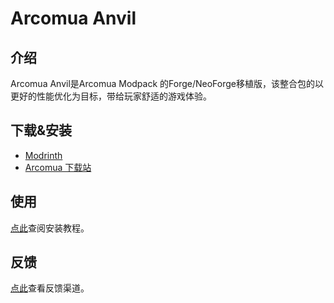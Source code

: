 # Arcomua Anvil

## 介绍

Arcomua Anvil是Arcomua Modpack 的Forge/NeoForge移植版，该整合包的以更好的性能优化为目标，带给玩家舒适的游戏体验。

## 下载&安装

- [Modrinth](https://modrinth.com/modpack/arcomua-anvil)
- [Arcomua 下载站](https://dl.arcomua.com/Arcomua/Anvil)

## 使用

[点此](/guide/install)查阅安装教程。

## 反馈

[点此](/guide/feedback)查看反馈渠道。
